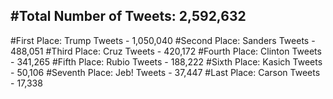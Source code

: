 #Total Number of Tweets: 2,592,632 
---
#First Place: Trump Tweets - 1,050,040
#Second Place: Sanders Tweets - 488,051
#Third Place: Cruz Tweets - 420,172
#Fourth Place: Clinton Tweets - 341,265
#Fifth Place: Rubio Tweets - 188,222
#Sixth Place: Kasich Tweets - 50,106
#Seventh Place: Jeb! Tweets - 37,447
#Last Place: Carson Tweets - 17,338
